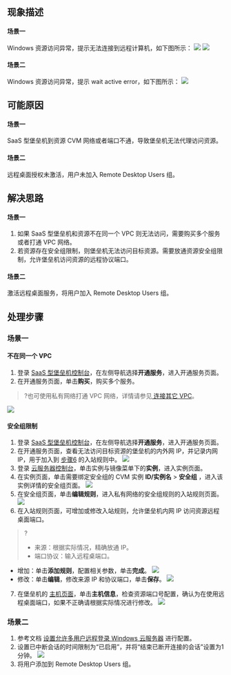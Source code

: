 ## 现象描述
#### 场景一
Windows 资源访问异常，提示无法连接到远程计算机，如下图所示：
![](https://main.qcloudimg.com/raw/614b95cb6726b22b6a1e8b89a575fe30.png)
![](https://qcloudimg.tencent-cloud.cn/raw/390d32a0deb9ec134519d6c349b9b483.png)
#### 场景二
Windows 资源访问异常，提示 wait active error，如下图所示：
![](https://qcloudimg.tencent-cloud.cn/raw/22016494ac69ded7f4736fff0dde8144.png)



## 可能原因
#### 场景一
SaaS 型堡垒机到资源 CVM 网络或者端口不通，导致堡垒机无法代理访问资源。
#### 场景二
远程桌面授权未激活，用户未加入 Remote Desktop Users 组。


## 解决思路
#### 场景一
1. 如果 SaaS 型堡垒机和资源不在同一个 VPC 则无法访问，需要购买多个服务或者打通 VPC 网络。
2. 若资源存在安全组限制，则堡垒机无法访问目标资源。需要放通资源安全组限制，允许堡垒机访问资源的远程协议端口。

#### 场景二
激活远程桌面服务，将用户加入 Remote Desktop Users 组。


## 处理步骤
### 场景一
#### 不在同一个 VPC 
1. 登录 [ SaaS 型堡垒机控制台](https://console.cloud.tencent.com/bh)，在左侧导航选择**开通服务**，进入开通服务页面。
2. 在开通服务页面，单击**购买**，购买多个服务。
>?也可使用私有网络打通 VPC 网络，详情请参见[ 连接其它 VPC](https://cloud.tencent.com/document/product/215/36698)。
>
![](https://main.qcloudimg.com/raw/69fcb15684fb73ddfa46c9e3aa5cbb62.png)

#### 安全组限制
1. 登录 [ SaaS 型堡垒机控制台](https://console.cloud.tencent.com/bh)，在左侧导航选择**开通服务**，进入开通服务页面。
2. 在开通服务页面，查看无法访问目标资源的堡垒机的内外网 IP，并记录内网 IP，用于加入到 [步骤6](#step6) 的入站规则中。
![](https://main.qcloudimg.com/raw/cb5b6e447b1c1c8f810f80d3ee97382f.png)
3. 登录 [云服务器控制台](https://console.cloud.tencent.com/cvm/instance/index?rid=1)，单击实例与镜像菜单下的**实例**，进入实例页面。
4. 在实例页面，单击需要绑定安全组的 CVM 实例 **ID/实例名** > **安全组** ，进入该实例详情的安全组页面。
![](https://main.qcloudimg.com/raw/df81eea452d7ebc60dfe82d1c4d91d2d.png)
5. 在安全组页面，单击**编辑规则**，进入私有网络的安全组规则的入站规则页面。
![](https://main.qcloudimg.com/raw/40254a33b9b9384566c93f229f8c4147.png)
6. 在入站规则页面，可增加或修改入站规则，允许堡垒机内网 IP 访问资源远程桌面端口。[](id:step6)
>?
>- 来源：根据实际情况，精确放通 IP。
>- 端口协议：输入远程桌端口。
> 
 - 增加：单击**添加规则**，配置相关参数，单击**完成**。
 ![](https://main.qcloudimg.com/raw/635c96a353d9b150250705474343a997.png)
 - 修改：单击**编辑**，修改来源 IP 和协议端口，单击**保存**。
 ![](https://main.qcloudimg.com/raw/a599198f286bea9c4243e8b6caee098a.png)
7. 在堡垒机的 [主机页面](https://console.cloud.tencent.com/bh/host)，单击**主机信息**，检查资源端口号配置，确认为在使用远程桌面端口，如果不正确请根据实际情况进行修改。
![](https://main.qcloudimg.com/raw/3ba9a08b77fc4378be3c414fbcd8c2cb.png)

### 场景二
1. 参考文档 [设置允许多用户远程登录 Windows 云服务器](https://cloud.tencent.com/document/product/213/36267) 进行配置。
2. 设置已中断会话的时间限制为“已启用”，并将“结束已断开连接的会话”设置为1分钟。
![](https://qcloudimg.tencent-cloud.cn/raw/0290e11fb6f59f62a2959d631a76c213.png)
3. 将用户添加到 Remote Desktop Users 组。

